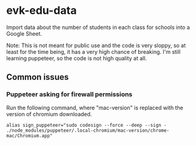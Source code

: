 # evk-edu-data
Import data about the number of students in each class for schools into a Google Sheet.

Note: This is not meant for public use and the code is very sloppy, so at least for the time being, it has a very high chance of breaking. I'm still learning puppeteer, so the code is not high quality at all.


## Common issues
### Puppeteer asking for firewall permissions

Run the following command, where "mac-version" is replaced with the version of chromium downloaded.

```alias sign_puppeteer="sudo codesign --force --deep --sign - ./node_modules/puppeteer/.local-chromium/mac-version/chrome-mac/Chromium.app"```
